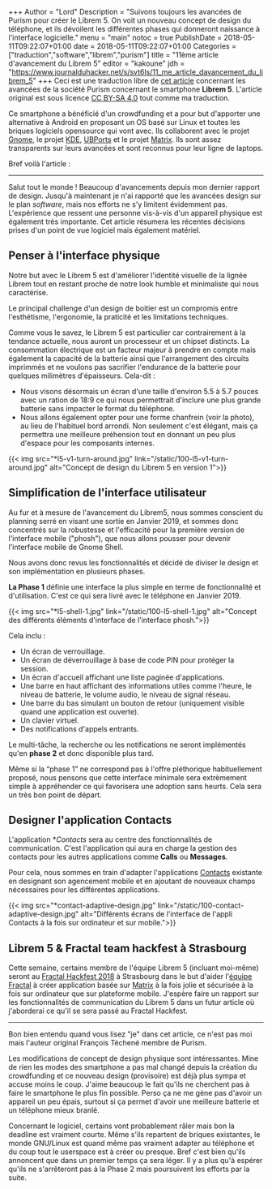 +++
Author = "Lord"
Description = "Suivons toujours les avancées de Purism pour créer le Librem 5. On voit un nouveau concept de design du téléphone, et ils dévoilent les différentes phases qui donneront naissance à l'interface logicielle."
menu = "main"
notoc = true
PublishDate = 2018-05-11T09:22:07+01:00
date = 2018-05-11T09:22:07+01:00
Categories = ["traduction","software","librem","purism"]
title = "11ème article d'avancement du Librem 5"
editor = "kakoune"
jdh = "https://www.journalduhacker.net/s/svt6ls/11_me_article_davancement_du_librem_5"
+++
Ceci est une traduction libre de [cet article](https://puri.sm/posts/librem5-progress-report-11/) concernant les avancées de la société Purism concernant le smartphone **Librem 5**.
L'article original est sous licence [CC BY-SA 4.0](https://creativecommons.org/licenses/by-sa/4.0/) tout comme ma traduction.


Ce smartphone a bénéficié d'un crowdfunding et a pour but d'apporter une alternative à Android en proposant un OS basé sur Linux et toutes les briques logiciels opensource qui vont avec.
Ils collaborent avec le projet [Gnome](https://www.gnome.org), le projet [KDE](https://www.kde.org), [UBPorts](https://ubports.com/) et le projet [Matrix](https://matrix.org).
Ils sont assez transparents sur leurs avancées et sont reconnus pour leur ligne de laptops.

Bref voilà l'article :

<hr>

Salut tout le monde !
Beaucoup d'avancements depuis mon dernier rapport de design.
Jusqu'à maintenant je n'ai rapporté que les avancées design sur le plan *software*, mais nos efforts ne s'y limitent évidemment pas.
L'expérience que ressent une personne vis-à-vis d'un appareil physique est également très importante.
Cet article résumera les récentes décisions prises d'un point de vue logiciel mais également matériel.

## Penser à l'interface physique

Notre but avec le Librem 5 est d'améliorer l'identité visuelle de la lignée Librem tout en restant proche de notre look humble et minimaliste qui nous caractérise.

Le principal challenge d'un design de boitier est un compromis entre l'esthétisme, l'ergonomie, la praticité et les limitations techniques.

Comme vous le savez, le Librem 5 est particulier car contrairement à la tendance actuelle, nous auront un processeur et un chipset distincts.
La consommation électrique est un facteur majeur à prendre en compte mais également la capacité de la batterie ainsi que l'arrangement des circuits imprimmés et ne voulons pas sacrifier l'endurance de la batterie pour quelques milimètres d'épaisseurs. Cela-dit :

  - Nous visons désormais un écran d'une taille d'environ 5.5 à 5.7 pouces avec un ration de 18:9 ce qui nous permettrait d'inclure une plus grande batterie sans impacter le format du téléphone.
  - Nous allons également opter pour une forme chanfrein (voir la photo), au lieu de l'habituel bord arrondi. Non seulement c'est élégant, mais ça permettra une meilleure préhension tout en donnant un peu plus d'espace pour les composants internes.

{{< img src="*l5-v1-turn-around.jpg" link="/static/100-l5-v1-turn-around.jpg" alt="Concept de design du Librem 5 en version 1">}}

## Simplification de l'interface utilisateur
Au fur et à mesure de l'avancement du Librem5, nous sommes conscient du planning serré en visant une sortie en Janvier 2019, et sommes donc concentrés sur la robustesse et l'efficacité pour la première version de l'interface mobile ("phosh"), que nous allons pousser pour devenir l'interface mobile de Gnome Shell.

Nous avons donc revus les fonctionnalités et décidé de diviser le design et son implémentation en plusieurs phases.

**La Phase 1** définie une interface la plus simple en terme de fonctionnalité et d'utilisation. C'est ce qui sera livré avec le téléphone en Janvier 2019.

{{< img src="*l5-shell-1.jpg" link="/static/100-l5-shell-1.jpg" alt="Concept des différents éléments d'interface de l'interface phosh.">}}

Cela inclu :

  - Un écran de verrouillage.
  - Un écran de déverrouillage à base de code PIN pour protéger la session.
  - Un écran d'accueil affichant une liste paginée d'applications.
  - Une barre en haut affichant des informations utiles comme l'heure, le niveau de batterie, le volume audio, le niveau de signal réseau.
  - Une barre du bas simulant un bouton de retour (uniquement visible quand une application est ouverte).
  - Un clavier virtuel.
  - Des notifications d'appels entrants.

Le multi-tâche, la recherche ou les notifications ne seront implémentés qu'en **phase 2** et donc disponible plus tard.

Même si la “phase 1” ne correspond pas à l'offre pléthorique habituellement proposé, nous pensons que cette interface minimale sera extrèmement simple à appréhender ce qui favorisera une adoption sans heurts.
Cela sera un très bon point de départ.

## Designer l'application Contacts
L'application **Contacts* sera au centre des fonctionnalités de communication.
C'est l'application qui aura en charge la gestion des contacts pour les autres applications comme **Calls** ou **Messages**.

Pour cela, nous sommes en train d'adapter l'applications [Contacts](https://wiki.gnome.org/Apps/Contacts) existante en designant son agencement mobile et en ajoutant de nouveaux champs nécessaires pour les différentes applications.

{{< img src="*contact-adaptive-design.jpg" link="/static/100-contact-adaptive-design.jpg" alt="Différents écrans de l'interface de l'appli Contacts à la fois sur ordinateur et sur mobile.">}}

## Librem 5 & Fractal team hackfest à Strasbourg
Cette semaine, certains membre de l'équipe Librem 5 (incluant moi-même) seront au [Fractal Hackfest 2018](https://wiki.gnome.org/Hackfests/Fractal2018) à Strasbourg dans le but d'aider l'[équipe Fractal](https://wiki.gnome.org/Apps/Fractal) à créer application basée sur [Matrix](https://matrix.org) à la fois jolie et sécurisée à la fois sur ordinateur que sur plateforme mobile.
J'espère faire un rapport sur les fonctionnalités de communication du Librem 5 dans un futur article où j'aborderai ce qu'il se sera passé au Fractal Hackfest.

---------------
Bon bien entendu quand vous lisez "je" dans cet article, ce n'est pas moi mais l'auteur original François Téchené membre de Purism.

Les modifications de concept de design physique sont intéressantes.
Mine de rien les modes des smartphone a pas mal changé depuis la création du crowdfunding et ce nouveau design (provisoire) est déjà plus sympa et accuse moins le coup.
J'aime beaucoup le fait qu'ils ne cherchent pas à faire le smartphone le plus fin possible.
Perso ça ne me gène pas d'avoir un appareil un peu épais, surtout si ça permet d'avoir une meilleure batterie et un téléphone mieux branlé.

Concernant le logiciel, certains vont probablement râler mais bon la deadline est vraiment courte.
Même s'ils repartent de briques existantes, le monde GNU/Linux est quand même pas vraiment adapter au téléphone et du coup tout le userspace est à créer ou presque.
Bref c'est bien qu'ils annoncent que dans un premier temps ça sera léger.
Il y a plus qu'à espérer qu'ils ne s'arrêteront pas à la Phase 2 mais poursuivent les efforts par la suite.
